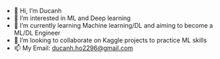 - 👋 Hi, I’m Ducanh
- 👀 I’m interested in ML and Deep learning
- 🌱 I’m currently learning Machine learning/DL and aiming to become a ML/DL Engineer
- 💞️ I’m looking to collaborate on Kaggle projects to practice ML skills
- 📫 My Email: ducanh.ho2296@gmail.com

<!---
ducanhho2296/ducanhho2296 is a ✨ special ✨ repository because its `README.md` (this file) appears on your GitHub profile.
You can click the Preview link to take a look at your changes.
--->
